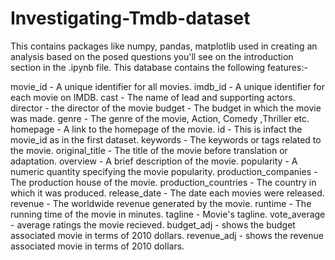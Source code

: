 # Investigating-Tmdb-dataset
This contains packages like numpy, pandas, matplotlib used in creating an analysis based on the posed questions you'll see on the introduction section in the .ipynb file. 
This database contains the following features:-

movie_id - A unique identifier for all movies.
imdb_id - A unique identifier for each movie on IMDB.
cast - The name of lead and supporting actors.
director - the director of the movie
budget - The budget in which the movie was made.
genre - The genre of the movie, Action, Comedy ,Thriller etc.
homepage - A link to the homepage of the movie.
id - This is infact the movie_id as in the first dataset.
keywords - The keywords or tags related to the movie.
original_title - The title of the movie before translation or adaptation.
overview - A brief description of the movie.
popularity - A numeric quantity specifying the movie popularity.
production_companies - The production house of the movie.
production_countries - The country in which it was produced.
release_date - The date each movies were released.
revenue - The worldwide revenue generated by the movie.
runtime - The running time of the movie in minutes.
tagline - Movie's tagline.
vote_average - average ratings the movie recieved.
budget_adj - shows the budget associated movie in terms of 2010 dollars.
revenue_adj - shows the revenue associated movie in terms of 2010 dollars.
